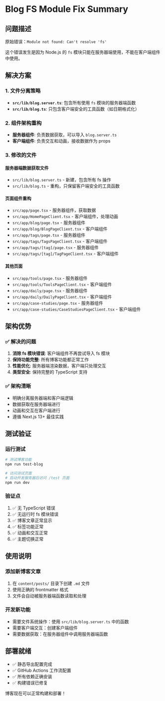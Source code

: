 # Blog FS Module Fix Summary

## 问题描述
原始错误：`Module not found: Can't resolve 'fs'`

这个错误发生是因为 Node.js 的 `fs` 模块只能在服务器端使用，不能在客户端组件中使用。

## 解决方案

### 1. 文件分离策略
- **`src/lib/blog.server.ts`**: 包含所有使用 `fs` 模块的服务器端函数
- **`src/lib/blog.ts`**: 只包含客户端安全的工具函数（如日期格式化）

### 2. 组件架构重构
- **服务器组件**: 负责数据获取，可以导入 `blog.server.ts`
- **客户端组件**: 负责交互和动画，接收数据作为 props

### 3. 修改的文件

#### 服务器端数据获取文件
- `src/lib/blog.server.ts` - 新建，包含所有 fs 操作
- `src/lib/blog.ts` - 重构，只保留客户端安全的工具函数

#### 页面组件重构
- `src/app/page.tsx` - 服务器组件，获取数据
- `src/app/HomePageClient.tsx` - 客户端组件，处理动画
- `src/app/blog/page.tsx` - 服务器组件
- `src/app/blog/BlogPageClient.tsx` - 客户端组件
- `src/app/tags/page.tsx` - 服务器组件
- `src/app/tags/TagsPageClient.tsx` - 客户端组件
- `src/app/tags/[tag]/page.tsx` - 服务器组件
- `src/app/tags/[tag]/TagPageClient.tsx` - 客户端组件

#### 其他页面
- `src/app/tools/page.tsx` - 服务器组件
- `src/app/tools/ToolsPageClient.tsx` - 客户端组件
- `src/app/daily/page.tsx` - 服务器组件
- `src/app/daily/DailyPageClient.tsx` - 客户端组件
- `src/app/case-studies/page.tsx` - 服务器组件
- `src/app/case-studies/CaseStudiesPageClient.tsx` - 客户端组件

## 架构优势

### ✅ 解决的问题
1. **消除 fs 模块错误**: 客户端组件不再尝试导入 fs 模块
2. **保持功能完整**: 所有博客功能都正常工作
3. **性能优化**: 服务器端渲染数据，客户端只处理交互
4. **类型安全**: 保持完整的 TypeScript 支持

### ✅ 架构清晰
- 明确分离服务器端和客户端逻辑
- 数据获取在服务器端进行
- 动画和交互在客户端进行
- 遵循 Next.js 13+ 最佳实践

## 测试验证

### 运行测试
```bash
# 测试博客功能
npm run test-blog

# 访问测试页面
# 启动开发服务器后访问 /test 页面
npm run dev
```

### 验证点
1. ✅ 无 TypeScript 错误
2. ✅ 无运行时 fs 模块错误
3. ✅ 博客文章正常显示
4. ✅ 标签功能正常
5. ✅ 动画和交互正常
6. ✅ 主题切换正常

## 使用说明

### 添加新博客文章
1. 在 `content/posts/` 目录下创建 `.md` 文件
2. 使用正确的 frontmatter 格式
3. 文件会自动被服务器端函数读取和处理

### 开发新功能
- 需要文件系统操作：使用 `src/lib/blog.server.ts` 中的函数
- 需要客户端交互：创建客户端组件
- 需要数据获取：在服务器组件中调用服务器端函数

## 部署就绪
- ✅ 静态导出配置完成
- ✅ GitHub Actions 工作流配置
- ✅ 所有依赖正确安装
- ✅ 构建错误已修复

博客现在可以正常构建和部署！
